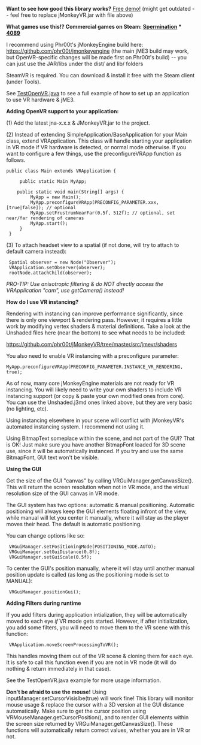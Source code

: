 <b>Want to see how good this library works?</b> <a href="https://drive.google.com/file/d/0Bza9ecEdICHGVWVXOUFVXzJnbkE/view?usp=sharing">Free demo!</a> (might get outdated -- feel free to replace jMonkeyVR.jar with file above)

<b>What games use this!? Commercial games on Steam:
<a href="http://store.steampowered.com/app/363460">Spermination</a> * <a href="http://store.steampowered.com/app/329770/">4089</a></b>

I recommend using Phr00t's jMonkeyEngine build here: https://github.com/phr00t/jmonkeyengine (the main jME3 build may work, but OpenVR-specific changes will be made first on Phr00t's build) -- you can just use the JAR/libs under the dist/ and lib/ folders

SteamVR is required. You can download & install it free with the Steam client (under Tools).

See <a href="https://github.com/phr00t/jmonkeyengine-virtual-reality/blob/master/test/jmevr/TestOpenVR.java">TestOpenVR.java</a> to see a full example of how to set up an application to use VR hardware & jME3.

<b>Adding OpenVR support to your application:</b>

(1) Add the latest jna-x.x.x & JMonkeyVR.jar to the project.

(2) Instead of extending SimpleApplication/BaseApplication for your Main class, extend VRApplication. This class will handle starting your application in VR mode if VR hardware is detected, or normal mode otherwise. If you want to configure a few things, use the preconfigureVRApp function as follows.

```
public class Main extends VRApplication {
     
     public static Main MyApp;
 
    public static void main(String[] args) {
         MyApp = new Main();
         MyApp.preconfigureVRApp(PRECONFIG_PARAMETER.xxx, [true|false]); // optional
         MyApp.setFrustrumNearFar(0.5f, 512f); // optional, set near/far rendering of cameras
         MyApp.start();
     }
 }
```

(3) To attach headset view to a spatial (if not done, will try to attach to default camera instead):

```
 Spatial observer = new Node("Observer");
 VRApplication.setObserver(observer);
 rootNode.attachChild(observer);
```

<i>PRO-TIP: Use anisotropic filtering & do NOT directly access the VRApplication "cam", use getCamera() instead!</i>

<b>How do I use VR instancing?</b>

Rendering with instancing can improve performance significantly, since there is only one viewport & rendering pass. However, it requires a little work by modifying vertex shaders & material definitions. Take a look at the Unshaded files here (near the bottom) to see what needs to be included:

<a href="https://github.com/phr00t/jMonkeyVR/tree/master/src/jmevr/shaders">https://github.com/phr00t/jMonkeyVR/tree/master/src/jmevr/shaders</a>

You also need to enable VR instancing with a preconfigure parameter:

    MyApp.preconfigureVRApp(PRECONFIG_PARAMETER.INSTANCE_VR_RENDERING, true);
    
As of now, many core jMonkeyEngine materials are not ready for VR instancing. You will likely need to write your own shaders to include VR instancing support (or copy & paste your own modified ones from core). You can use the Unshaded.j3md ones linked above, but they are very basic (no lighting, etc).

Using instancing elsewhere in your scene will conflict with jMonkeyVR's automated instancing system. I recommend not using it.

Using BitmapText someplace within the scene, and not part of the GUI? That is OK! Just make sure you have another BitmapFont loaded for 3D scene use, since it will be automatically instanced. If you try and use the same BitmapFont, GUI text won't be visible.

<b>Using the GUI</b>

Get the size of the GUI "canvas" by calling VRGuiManager.getCanvasSize(). This will return the screen resolution when not in VR mode, and the virtual resolution size of the GUI canvas in VR mode. 

The GUI system has two options: automatic & manual positioning. Automatic positioning will always keep the GUI elements floating infront of the view, while manual will let you center it manually, where it will stay as the player moves their head. The default is automatic positioning.

You can change options like so:

```
 VRGuiManager.setPositioningMode(POSITIONING_MODE.AUTO);
 VRGuiManager.setGuiDistance(0.8f);
 VRGuiManager.setGuiScale(0.5f);
```

To center the GUI's position manually, where it will stay until another manual position update is called (as long as the positioning mode is set to MANUAL):

```
 VRGuiManager.positionGui();
```

<b>Adding Filters during runtime</b>

If you add filters during application intialization, they will be automatically moved to each eye <i>if</i> VR mode gets started. However, if after initialization, you add some filters, you will need to move them to the VR scene with this function:

     VRApplication.moveScreenProcessingToVR();
     
This handles moving them out of the VR scene & cloning them for each eye. It is safe to call this function even if you are not in VR mode (it will do nothing & return immediately in that case).
     
See the TestOpenVR.java example for more usage information.

<b>Don't be afraid to use the mouse!</b> Using inputManager.setCursorVisislbe(true) will work fine! This library will monitor mouse usage & replace the cursor with a 3D version at the GUI distance automatically. Make sure to get the cursor position using VRMouseManager.getCursorPosition(), and to render GUI elements within the screen size returned by VRGuiManager.getCanvasSize(). These functions will automatically return correct values, whether you are in VR or not.
